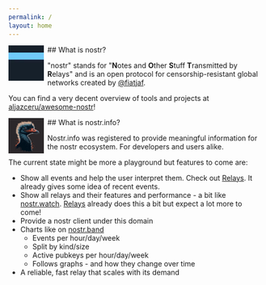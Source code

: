 ```yaml
---
permalink: /
layout: home
---
```


<img src="/images/nostr.png" style="float:left;margin:0 .5em .5em 0;height:5em">
## What is nostr?

"nostr" stands for "**N**otes and **O**ther **S**tuff **T**ransmitted by
**R**elays" and is an open protocol for censorship-resistant global networks
created by [@fiatjaf](https://github.com/fiatjaf).

You can find a very decent overview of tools and projects at
[aljazceru/awesome-nostr](https://github.com/aljazceru/awesome-nostr)!

<img src="/assets/images/android-chrome-192x192.png" style="float:left;margin:0 .5em .5em 0;height:5em">
## What is nostr.info?

Nostr.info was registered to provide meaningful information for the nostr
ecosystem. For developers and users alike.

The current state might be more a playground but features to come are:

- Show all events and help the user interpret them. Check out
  [Relays](/relays/). It already gives some idea of recent events.
- Show all relays and their features and performance - a bit like
  [nostr.watch](https://nostr.watch/). [Relays](/relays/)
  already does this a bit but expect a lot more to come!
- Provide a nostr client under this domain
- Charts like on [nostr.band](https://stats.nostr.band)
  - Events per hour/day/week
  - Split by kind/size
  - Active pubkeys per hour/day/week
  - Follows graphs - and how they change over time
- A reliable, fast relay that scales with its demand